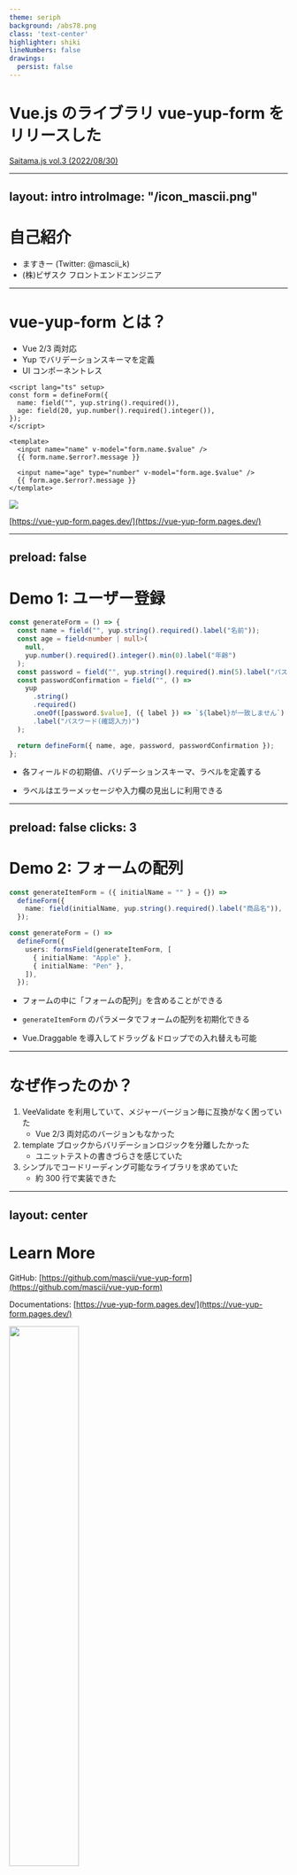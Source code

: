 ```yaml
---
theme: seriph
background: /abs78.png
class: 'text-center'
highlighter: shiki
lineNumbers: false
drawings:
  persist: false
---
```


# Vue.js のライブラリ vue-yup-form をリリースした

[Saitama.js vol.3 (2022/08/30)](https://saitamajs.connpass.com/event/238897/)

<div class="abs-br m-6 flex gap-2">
  <a href="https://github.com/mascii/saitamajs-vol3-slide" target="_blank" alt="GitHub"
    class="text-xl icon-btn opacity-50 !border-none !hover:text-white">
    <carbon-logo-github />
  </a>
</div>

---
layout: intro
introImage: "/icon_mascii.png"
---

# 自己紹介
- ますきー (Twitter: @mascii_k)
- (株)ビザスク フロントエンドエンジニア

---

# vue-yup-form とは？

<div grid="~ cols-2 gap-10" m="-t-2">
<div>

- Vue 2/3 両対応
- Yup でバリデーションスキーマを定義
- UI コンポーネントレス

```vue {all|3-4|8-14}
<script lang="ts" setup>
const form = defineForm({
  name: field("", yup.string().required()),
  age: field(20, yup.number().required().integer()),
});
</script>

<template>
  <input name="name" v-model="form.name.$value" />
  {{ form.name.$error?.message }}

  <input name="age" type="number" v-model="form.age.$value" />
  {{ form.age.$error?.message }}
</template>
```
</div>
<div class="flex items-center justify-center flex-col">
  <img border="rounded" src="/vue-yup-form.pages.dev.png">

  [https://vue-yup-form.pages.dev/](https://vue-yup-form.pages.dev/)
</div>
</div>

---
preload: false
---

# Demo 1: ユーザー登録

<div grid="~ cols-3 gap-8">

<div class="col-span-1">
  <BasicFormDemo />
</div>
<div class="col-span-2">

```ts {all|7|all}
const generateForm = () => {
  const name = field("", yup.string().required().label("名前"));
  const age = field<number | null>(
    null,
    yup.number().required().integer().min(0).label("年齢")
  );
  const password = field("", yup.string().required().min(5).label("パスワード"));
  const passwordConfirmation = field("", () =>
    yup
      .string()
      .required()
      .oneOf([password.$value], ({ label }) => `${label}が一致しません`)
      .label("パスワード(確認入力)")
  );

  return defineForm({ name, age, password, passwordConfirmation });
};
```

- 各フィールドの初期値、バリデーションスキーマ、ラベルを定義する

<v-click>

- ラベルはエラーメッセージや入力欄の見出しに利用できる

</v-click>
</div>
</div>

---
preload: false
clicks: 3
---

# Demo 2: フォームの配列

<div grid="~ cols-3 gap-8">

<div class="col-span-1">
  <ArrayOfFormDemo />
</div>
<div class="col-span-2">

```ts {all|9-10|all}
const generateItemForm = ({ initialName = "" } = {}) =>
  defineForm({
    name: field(initialName, yup.string().required().label("商品名")),
  });

const generateForm = () =>
  defineForm({
    users: formsField(generateItemForm, [
      { initialName: "Apple" },
      { initialName: "Pen" },
    ]),
  });
```

- フォームの中に「フォームの配列」を含めることができる

<div v-click="1">

- `generateItemForm` のパラメータでフォームの配列を初期化できる

</div>
<div v-click="3">

- Vue.Draggable を導入してドラッグ＆ドロップでの入れ替えも可能

</div>
</div>
</div>

---

# なぜ作ったのか？

1. VeeValidate を利用していて、メジャーバージョン毎に互換がなく困っていた
    - Vue 2/3 両対応のバージョンもなかった
2. template ブロックからバリデーションロジックを分離したかった
    - ユニットテストの書きづらさを感じていた
3. シンプルでコードリーディング可能なライブラリを求めていた
    - 約 300 行で実装できた

---
layout: center
---

# Learn More

<div>

GitHub: [https://github.com/mascii/vue-yup-form](https://github.com/mascii/vue-yup-form)

Documentations: [https://vue-yup-form.pages.dev/](https://vue-yup-form.pages.dev/)

<img border="rounded" src="/vue-yup-form.pages.dev.png" style="width: 50%">

</div>
